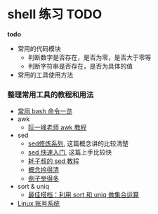 # shell 练习 TODO

**todo**
- 常用的代码模块
    - 判断数字是否存在，是否为零，是否大于零等
    - 判断字符串是否存在，是否为具体的值
- 常用的工具使用方法

### 整理常用工具的教程和用法
- [常用 bash 命令一览](https://linhaorong.top/blog/linux/commands/)
- awk 
  - [阮一峰老师 awk 教程](http://www.ruanyifeng.com/blog/2018/11/awk.html)
- sed
  - [sed修炼系列](https://www.cnblogs.com/f-ck-need-u/p/7488469.html), 这篇概念讲的比较清楚
  - [sed 快速入门](https://juejin.im/post/5ce5190b5188252dbb08baa8), 这篇上手比较快
  - [耗子叔的 sed 教程](https://coolshell.cn/articles/9104.html)
  - [概念拎得清](https://www.cnblogs.com/chensiqiqi/p/6382080.html)
  - [例子举得多](http://c.biancheng.net/view/4028.html)
- sort & uniq
  - [最佳搭档：利用 sort 和 uniq 做集合运算](https://liam.page/2016/05/05/best-match-using-sort-and-uniq-to-do-set-operations/)
- [Linux 账号系统](http://linux.vbird.org/linux_basic/0410accountmanager.php#account)